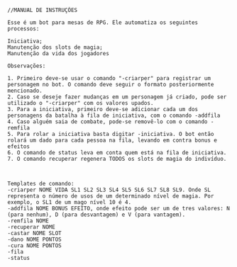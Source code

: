     //MANUAL DE INSTRUÇÕES

    Esse é um bot para mesas de RPG. Ele automatiza os seguintes processos:

    Iniciativa;
    Manutenção dos slots de magia;
    Manutenção da vida dos jogadores

    Observações:

    1. Primeiro deve-se usar o comando "-criarper" para registrar um personagem no bot. O comando deve seguir o formato posteriormente mencionado.
    2. Caso se deseje fazer mudanças em um personagem já criado, pode ser utilizado o "-criarper" com os valores upados.
    3. Para a iniciativa, primeiro deve-se adicionar cada um dos personagens da batalha à fila de iniciativa, com o comando -addfila
    4. Caso alguém saia de combate, pode-se removê-lo com o comando -remfila
    5. Para rolar a iniciativa basta digitar -iniciativa. O bot então rolará um dado para cada pessoa na fila, levando em contra bonus e efeitos
    6. O comando de status leva em conta quem está na fila de iniciativa.
    7. O comando recuperar regenera TODOS os slots de magia do indivíduo.

    

    Templates de comando:
    -criarper NOME VIDA SL1 SL2 SL3 SL4 SL5 SL6 SL7 SL8 SL9. Onde SL representa o número de usos de um determinado nível de magia. Por exemplo, o SL1 de um mago nível 10 é 4.
    -addfila NOME BONUS EFEITO, onde efeito pode ser um de tres valores: N (para nenhum), D (para desvantagem) e V (para vantagem).
    -remfila NOME
    -recuperar NOME
    -castar NOME SLOT
    -dano NOME PONTOS
    -cura NOME PONTOS
    -fila
    -status